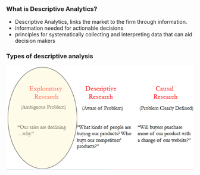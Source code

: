 ### What is Descriptive Analytics?
  - Descriptive  Analytics, links the market to the firm through information.
  - information needed for actionable decisions
  - principles for systematically collecting and interpreting data that can aid decision makers
  
### Types of descriptive analysis
![](z_imgs/01.png)
